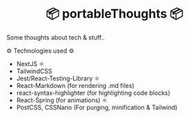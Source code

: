 <h1 align="center">
  📦 portableThoughts 📦
</h2>

Some thoughts about tech & stuff..

⚙ Technologies used ⚙

- NextJS ⚛
- TailwindCSS
- Jest/React-Testing-Library ⚛
- React-Markdown (for rendering .md files)
- react-syntax-highlighter (for highlighting code blocks)
- React-Spring (for animations) ⚛
- PostCSS, CSSNano (For purging, minification & Tailwind)
